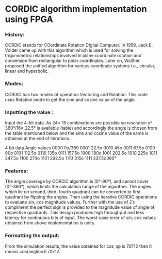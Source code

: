 # CORDIC algorithm implementation using FPGA
### History:
CORDIC stands for COordinate Rotation DIgital Computer. In 1959, Jack E. Volder came up with this algorithm which is used for solving the trigonometric relationships involved in plane coordinate rotation and conversion from rectangular to polar coordinates. Later on, Walther proposed the unified algorithm for various coordinate systems i.e., circular, linear and hyperbolic.
### Modes:
CORDIC has two modes of operation Vectoring and Rotation. This code uses Rotation mode to get the sine and cosine value of the angle. 

### Inputting the value :

Input the 4-bit data. As 24= 16 combinations are possible so resolution of 360°/16= 22.5° is available (table) and accordingly the angle is chosen from the table mentioned below and the sine and cosine value of the same is obtained at the end of iterations.

4 bit data	Angle values
0000	0o/360
0001	22.5o
0010	45o
0011	67.5o
0100	90o
0101	112.5o
0110	135o
0111	157.5o
1000	180o
1001	202.5o
1010	225o
1011	247.5o
1100	270o
1101	292.5o
1110	315o
1111	337.5o360°

### Features:

The angle coverage by CORDIC algorithm is (0°-90°), and cannot cover (0°-360°), which limits the calculation range of the algorithm. The angles which lie on second, third, fourth quadrant can be converted to first quadrant by flipping the angles. Then using the iterative CORDIC operations to evaluate sin, cos magnitude values. Further with the use of 2’s compliment the perfect sign is provided to the magnitude value of angle of respective quadrants. This design produces high throughput and less latency for continuous bits of input.
 The worst-case error of sin, cos values obtained from above implementation is  units.

### Formatting the output:

From the simulation results, the value obtained for cos_op is 70712 then it means cos(angle)=0.70712. 



